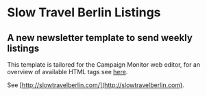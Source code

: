 # Slow Travel Berlin Listings

## A new newsletter template to send weekly listings

This template is tailored for the Campaign Monitor web editor, for an overview of available HTML tags see [here](https://slowtravelberlin.createsend.com/help/topic.aspx?t=129).

See [http://slowtravelberlin.com/](http://slowtravelberlin.com).